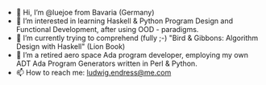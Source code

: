 - 👋 Hi, I’m @luejoe from Bavaria (Germany)
- 👀 I’m interested in learning Haskell & Python Program Design and Functional Development, after using OOD - paradigms.
- 🌱 I’m currently trying to comprehend (fully ;-) "Bird & Gibbons: Algorithm Design with Haskell" (Lion Book)
- 💞️ I’m a retired aero space Ada program developer, employing my own ADT Ada Program Generators written in Perl & Python.
- 📫 How to reach me: ludwig.endress@me.com

<!---
luejoe/luejoe is a ✨ special ✨ repository because its `README.md` (this file) appears on your GitHub profile.
You can click the Preview link to take a look at your changes.
--->

